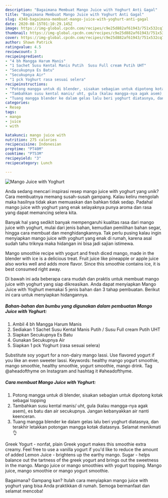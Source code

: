 ```yaml
---
description: "Bagaimana Membuat Mango Juice with Yoghurt Anti Gagal"
title: "Bagaimana Membuat Mango Juice with Yoghurt Anti Gagal"
slug: 4348-bagaimana-membuat-mango-juice-with-yoghurt-anti-gagal
date: 2020-08-15T01:10:29.145Z
image: https://img-global.cpcdn.com/recipes/c9e25d882af61943/751x532cq70/mango-juice-with-yoghurt-foto-resep-utama.jpg
thumbnail: https://img-global.cpcdn.com/recipes/c9e25d882af61943/751x532cq70/mango-juice-with-yoghurt-foto-resep-utama.jpg
cover: https://img-global.cpcdn.com/recipes/c9e25d882af61943/751x532cq70/mango-juice-with-yoghurt-foto-resep-utama.jpg
author: Shawn Patrick
ratingvalue: 4.5
reviewcount: 3
recipeingredient:
- "4 bh Mangga Harum Manis"
- "1 Sachet Susu Kental Manis Putih  Susu Full cream Putih UHT"
- "Secukupnya Es Batu"
- "Secukupnya Air"
- "1 pck Yoghurt rasa sesuai selera"
recipeinstructions:
- "Potong mangga untuk di blender, sisakan sebagian untuk dipotong kotak sebagai topping"
- "Tambahkan susu kental manis/ uht, gula (kalau mangga-nya agak asem), es batu dan air secukupnya. Jangan kebanyakkan air nanti keenceran."
- "Tuang mangga blender ke dalam gelas lalu beri yoghurt diatasnya, dan terakhir letakkan potongan mangga kotak diatasnya. Selamat menikmati 👌"
categories:
- Resep
tags:
- mango
- juice
- with

katakunci: mango juice with 
nutrition: 275 calories
recipecuisine: Indonesian
preptime: "PT40M"
cooktime: "PT53M"
recipeyield: "3"
recipecategory: Lunch

---
```



![Mango Juice with Yoghurt](https://img-global.cpcdn.com/recipes/c9e25d882af61943/751x532cq70/mango-juice-with-yoghurt-foto-resep-utama.jpg)

Anda sedang mencari inspirasi resep mango juice with yoghurt yang unik? Cara membuatnya memang susah-susah gampang. Kalau keliru mengolah maka hasilnya tidak akan memuaskan dan bahkan tidak sedap. Padahal mango juice with yoghurt yang enak selayaknya punya aroma dan rasa yang dapat memancing selera kita.

Banyak hal yang sedikit banyak mempengaruhi kualitas rasa dari mango juice with yoghurt, mulai dari jenis bahan, kemudian pemilihan bahan segar, hingga cara membuat dan menghidangkannya. Tak perlu pusing kalau ingin menyiapkan mango juice with yoghurt yang enak di rumah, karena asal sudah tahu triknya maka hidangan ini bisa jadi sajian istimewa.

Mango smoothie recipe with yogurt and fresh diced mango, made in the blender with ice is a delicious treat. Fruit juice like pineapple or apple juice also works well and adds more flavor. Since this smoothie contains ice, it is best consumed right away.


Di bawah ini ada beberapa cara mudah dan praktis untuk membuat mango juice with yoghurt yang siap dikreasikan. Anda dapat menyiapkan Mango Juice with Yoghurt memakai 5 jenis bahan dan 3 tahap pembuatan. Berikut ini cara untuk menyiapkan hidangannya.

<!--inarticleads1-->

##### Bahan-bahan dan bumbu yang digunakan dalam pembuatan Mango Juice with Yoghurt:

1. Ambil 4 bh Mangga Harum Manis
1. Sediakan 1 Sachet Susu Kental Manis Putih / Susu Full cream Putih UHT
1. Siapkan Secukupnya Es Batu
1. Gunakan Secukupnya Air
1. Siapkan 1 pck Yoghurt (rasa sesuai selera)


Substitute soy yogurt for a non-dairy mango lassi. Use flavored yogurt if you like an even sweeter lassi. Keywords: healthy mango yogurt smoothie, mango smoothie, healthy smoothie, yogurt smoothie, mango drink. Tag @aheadofthyme on Instagram and hashtag it #aheadofthyme. 

<!--inarticleads2-->

##### Cara membuat Mango Juice with Yoghurt:

1. Potong mangga untuk di blender, sisakan sebagian untuk dipotong kotak sebagai topping
1. Tambahkan susu kental manis/ uht, gula (kalau mangga-nya agak asem), es batu dan air secukupnya. Jangan kebanyakkan air nanti keenceran.
1. Tuang mangga blender ke dalam gelas lalu beri yoghurt diatasnya, dan terakhir letakkan potongan mangga kotak diatasnya. Selamat menikmati 👌


Greek Yogurt - nonfat, plain Greek yogurt makes this smoothie extra creamy. Feel free to use a vanilla yogurt if you&#39;d like to reduce the amount of added Lemon Juice - brightens up the earthy mango. Sugar - helps balance out the tartness of the greek yogurt and brings out the sweetness in the mango. Mango juice or mango smoothies with yogurt topping. Mango juice, mango smoothie or mango yogurt smoothie. 

Bagaimana? Gampang kan? Itulah cara menyiapkan mango juice with yoghurt yang bisa Anda praktikkan di rumah. Semoga bermanfaat dan selamat mencoba!
